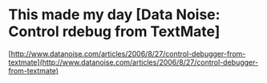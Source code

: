 <!--
id: 80952
link: http://tumblr.atmos.org/post/80952/this-made-my-day-data-noise-control-rdebug-from
slug: this-made-my-day-data-noise-control-rdebug-from
date: Wed Mar 07 2007 10:29:32 GMT-0800 (PST)
publish: 2007-03-07
tags: 
title: This made my day [Data Noise: Control rdebug from TextMate]
-->


This made my day [Data Noise: Control rdebug from TextMate]
===========================================================

[http://www.datanoise.com/articles/2006/8/27/control-debugger-from-textmate](http://www.datanoise.com/articles/2006/8/27/control-debugger-from-textmate)

